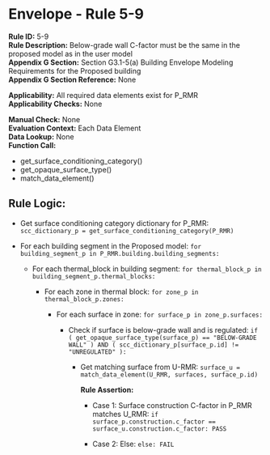 
# Envelope - Rule 5-9  

**Rule ID:** 5-9  
**Rule Description:** Below-grade wall C-factor must be the same in the proposed model as in the user model  
**Appendix G Section:** Section G3.1-5(a) Building Envelope Modeling Requirements for the Proposed building  
**Appendix G Section Reference:** None  

**Applicability:** All required data elements exist for P_RMR  
**Applicability Checks:** None  

**Manual Check:** None  
**Evaluation Context:** Each Data Element  
**Data Lookup:** None  
**Function Call:**

  - get_surface_conditioning_category()
  - get_opaque_surface_type()
  - match_data_element()

## Rule Logic:  

- Get surface conditioning category dictionary for P_RMR: `scc_dictionary_p = get_surface_conditioning_category(P_RMR)`  

- For each building segment in the Proposed model: `for building_segment_p in P_RMR.building.building_segments:`  

  - For each thermal_block in building segment: `for thermal_block_p in building_segment_p.thermal_blocks:`  

    - For each zone in thermal block: `for zone_p in thermal_block_p.zones:`  

      - For each surface in zone: `for surface_p in zone_p.surfaces:`  

        - Check if surface is below-grade wall and is regulated: `if ( get_opaque_surface_type(surface_p) == "BELOW-GRADE WALL" ) AND ( scc_dictionary_p[surface_p.id] != "UNREGULATED" ):`

          - Get matching surface from U-RMR: `surface_u = match_data_element(U_RMR, surfaces, surface_p.id)`  

            **Rule Assertion:**  

            - Case 1: Surface construction C-factor in P_RMR matches U_RMR: `if surface_p.construction.c_factor == surface_u.construction.c_factor: PASS`  

            - Case 2: Else: `else: FAIL`  

